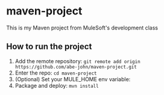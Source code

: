 # maven-project
This is my Maven project from MuleSoft's development class
## How to run the project
1. Add the remote repository: `git remote add origin https://github.com/abe-john/maven-project.git`
2. Enter the repo: `cd maven-project`
3. (Optional) Set your MULE_HOME env variable:
4. Package and deploy: `mvn install`
